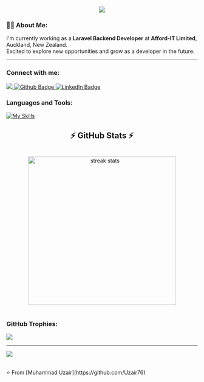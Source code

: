 <h1 align="center">
    <img src="https://readme-typing-svg.herokuapp.com/?font=Righteous&size=35&center=true&vCenter=true&width=500&height=70&duration=4000&lines=Hi+There!+👋;+I'm+Muhammad+Uzair!;" />
</h1>

### 👨‍💻 About Me:
I'm currently working as a **Laravel Backend Developer** at **Afford-IT Limited**, Auckland, New Zealand.  
Excited to explore new opportunities and grow as a developer in the future.

---

### Connect with me:
<div id="badges">
  <a href="mailto:riazuzair64@gmail.com">
    <img src="https://img.shields.io/badge/Gmail-333333?style=for-the-badge&logo=gmail&logoColor=red" />
  </a>
  <a href="https://github.com/Uzair76">
    <img src="https://img.shields.io/badge/Github-333333?style=for-the-badge&logo=Github&logoColor=red" alt="Github Badge"/>
  </a>
  <a href="https://www.linkedin.com/in/flutterdeveloperuzair/">
    <img src="https://img.shields.io/badge/LinkedIn-blue?style=for-the-badge&logo=linkedin&logoColor=white" alt="LinkedIn Badge"/>
  </a>
</div>

### Languages and Tools:
[![My Skills](https://skillicons.dev/icons?i=flutter,dart,laravel,php,html,css,github,git,postman,figma,mysql,c,cpp&perline=6)](https://skillicons.dev)

<h2 align="center">⚡ GitHub Stats ⚡</h2>
<br>
<div align="center">
 <img width=390 src="https://github-readme-streak-stats-salesp07.vercel.app/?user=Uzair76&count_private=true&theme=react&border_radius=10" alt="streak stats"/>


</div>

<br/>

### GitHub Trophies:
![](https://github-profile-trophy.vercel.app/?username=Uzair76&theme=radical&no-frame=false&no-bg=true&margin-w=4)

---
[![](https://visitcount.itsvg.in/api?id=Uzair76&icon=0&color=0)](https://visitcount.itsvg.in)

<br>
⭐️ From [Muhammad Uzair](https://github.com/Uzair76)
